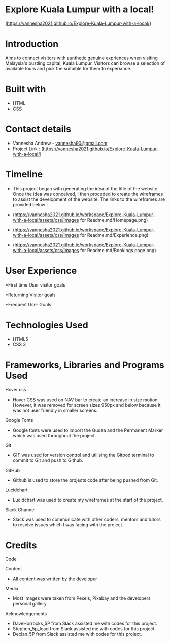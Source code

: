 # Explore Kuala Lumpur with a local! 
(https://vannesha2021.github.io/Explore-Kuala-Lumpur-with-a-local/)

# Introduction
Aims to connect visitors with aunthetic genuine expriences when visiting Malaysia's bustling capital, Kuala Lumpur. Visitors can browse a selection of available tours and pick the suitaible for them to experiance.

# Built with
* HTML
* CSS

# Contact details
* Vannesha Andrew - vannesha90@gmail.com
* Project Link : (https://vannesha2021.github.io/Explore-Kuala-Lumpur-with-a-local/)

# Timeline

* This project began with generating the idea of the title of the website. Once the idea was conceived, I then proceded to create the wireframes to assist the development of the website. The links to the wireframes are provided below :

* (https://vannesha2021.github.io/workspace/Explore-Kuala-Lumpur-with-a-local/assets/css/Images for Readme.md/Homepage.png)
* (https://vannesha2021.github.io/workspace/Explore-Kuala-Lumpur-with-a-local/assets/css/Images for Readme.md/Experience.png)
* (https://vannesha2021.github.io/workspace/Explore-Kuala-Lumpur-with-a-local/assets/css/Images for Readme.md/Bookings page.png)

# User Experience

*First time User visitor goals

*Returning Visitor goals

*Frequent User Goals

# Technologies Used

* HTML5
* CSS 3

# Frameworks, Libraries and Programs Used

Hover.css
- Hover CSS was used on NAV bar to create an increase in size motion. However, it was removed for screen sizes 950px and below because it was not user friendly in smaller screens.

Google Fonts
- Google fonts were used to import the Gudea and the Permanent Marker which was used throughout the project.

Git
- GIT was used for version control and utilising the Gitpod terminal to commit to Git and push to Github.

GitHub
- Github is used to store the projects code after being pushed from Git.

Lucidchart
- Lucidchart was used to create my wireframes at the start of the project.

Slack Channel
- Slack was used to communicate with other coders, mentors and tutors to resolve issues which I was facing with the project.



# Credits

Code


Content
- All content was written by the developer

Media
- Most images were taken from Pexels, Pixabay and the developers personal gallery.

Acknowledgements
- DaveHorrocks_5P from Slack assisted me with codes for this project.
- Stephen_5p_lead from Slack assisted me with codes for this project.
- Declan_5P from Slack assisted me with codes for this project.

